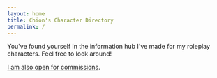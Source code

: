```yaml
---
layout: home
title: Chion's Character Directory
permalink: /
---
```


You've found yourself in the information hub I've made for my roleplay characters. Feel free to look around!

[I am also open for commissions](/commissions.html).
